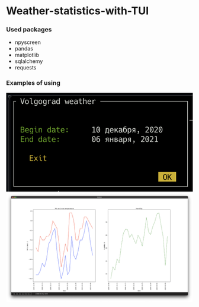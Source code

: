 # Weather-statistics-with-TUI

### Used packages
* npyscreen
* pandas
* matplotlib
* sqlalchemy
* requests

### Examples of using

![](images/tui.png)
![](images/graphs.png)
